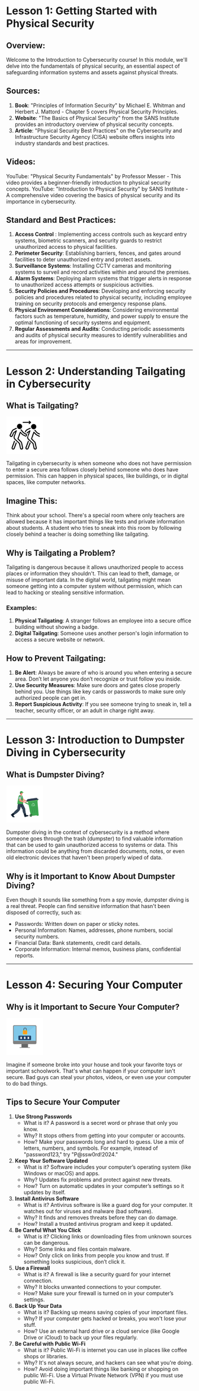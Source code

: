 # Lesson 1: Getting Started with Physical Security

## Overview:

Welcome to the Introduction to Cybersecurity course! In this module, we'll delve into the fundamentals of physical security, an essential aspect of safeguarding information systems and assets against physical threats.

## Sources:

1. **Book**: "Principles of Information Security" by Michael E. Whitman and Herbert J. Mattord - Chapter 5 covers Physical Security Principles.
2. **Website**: "The Basics of Physical Security" from the SANS Institute provides an introductory overview of physical security concepts.
3. **Article**: "Physical Security Best Practices" on the Cybersecurity and Infrastructure Security Agency (CISA) website offers insights into industry standards and best practices.

## Videos:

YouTube: "Physical Security Fundamentals" by Professor Messer - This video provides a beginner-friendly introduction to physical security concepts.
YouTube: "Introduction to Physical Security" by SANS Institute - A comprehensive video covering the basics of physical security and its importance in cybersecurity.

## Standard and Best Practices:

1. **Access Control** : Implementing access controls such as keycard entry systems, biometric scanners, and security guards to restrict unauthorized access to physical facilities.
2. **Perimeter Security**: Establishing barriers, fences, and gates around facilities to deter unauthorized entry and protect assets.
3. **Surveillance Systems**: Installing CCTV cameras and monitoring systems to surveil and record activities within and around the premises.
4. **Alarm Systems**: Deploying alarm systems that trigger alerts in response to unauthorized access attempts or suspicious activities.
5. **Security Policies and Procedures**: Developing and enforcing security policies and procedures related to physical security, including employee training on security protocols and emergency response plans.
6. **Physical Environment Considerations**: Considering environmental factors such as temperature, humidity, and power supply to ensure the optimal functioning of security systems and equipment.
7. **Regular Assessments and Audits**: Conducting periodic assessments and audits of physical security measures to identify vulnerabilities and areas for improvement.

---

# Lesson 2: Understanding Tailgating in Cybersecurity

## What is Tailgating?

<img src="/img/tailgating.png" alt="Tailgating" width="100" />

Tailgating in cybersecurity is when someone who does not have permission to enter a secure area follows closely behind someone who does have permission. This can happen in physical spaces, like buildings, or in digital spaces, like computer networks.

## Imagine This:

Think about your school. There's a special room where only teachers are allowed because it has important things like tests and private information about students. A student who tries to sneak into this room by following closely behind a teacher is doing something like tailgating.

## Why is Tailgating a Problem?

Tailgating is dangerous because it allows unauthorized people to access places or information they shouldn't. This can lead to theft, damage, or misuse of important data. In the digital world, tailgating might mean someone getting into a computer system without permission, which can lead to hacking or stealing sensitive information.

### Examples:

1. **Physical Tailgating**: A stranger follows an employee into a secure office building without showing a badge.
2. **Digital Tailgating**: Someone uses another person's login information to access a secure website or network.

## How to Prevent Tailgating:

1. **Be Alert**: Always be aware of who is around you when entering a secure area. Don’t let anyone you don’t recognize or trust follow you inside.
2. **Use Security Measures**: Make sure doors and gates close properly behind you. Use things like key cards or passwords to make sure only authorized people can get in.
3. **Report Suspicious Activity**: If you see someone trying to sneak in, tell a teacher, security officer, or an adult in charge right away.

---

# Lesson 3: Introduction to Dumpster Diving in Cybersecurity

## What is Dumpster Diving?

<img src="/img/dumpster.png" alt="dumpster" width="100" />

Dumpster diving in the context of cybersecurity is a method where someone goes through the trash (dumpster) to find valuable information that can be used to gain unauthorized access to systems or data. This information could be anything from discarded documents, notes, or even old electronic devices that haven't been properly wiped of data.

## Why is it Important to Know About Dumpster Diving?

Even though it sounds like something from a spy movie, dumpster diving is a real threat. People can find sensitive information that hasn't been disposed of correctly, such as:

- Passwords: Written down on paper or sticky notes.
- Personal Information: Names, addresses, phone numbers, social security numbers.
- Financial Data: Bank statements, credit card details.
- Corporate Information: Internal memos, business plans, confidential reports.

---

# Lesson 4: Securing Your Computer

## Why is it Important to Secure Your Computer?

<img src="/img/computer.png" alt="dumpster" width="100" />

Imagine if someone broke into your house and took your favorite toys or important schoolwork. That's what can happen if your computer isn't secure. Bad guys can steal your photos, videos, or even use your computer to do bad things.

## Tips to Secure Your Computer

1. **Use Strong Passwords**
   - What is it? A password is a secret word or phrase that only you know.
   - Why? It stops others from getting into your computer or accounts.
   - How? Make your passwords long and hard to guess. Use a mix of letters, numbers, and symbols. For example, instead of "password123," try "P@ssw0rd!2024."
2. **Keep Your Software Updated**
   - What is it? Software includes your computer’s operating system (like Windows or macOS) and apps.
   - Why? Updates fix problems and protect against new threats.
   - How? Turn on automatic updates in your computer’s settings so it updates by itself.
3. **Install Antivirus Software**
   - What is it? Antivirus software is like a guard dog for your computer. It watches out for viruses and malware (bad software).
   - Why? It finds and removes threats before they can do damage.
   - How? Install a trusted antivirus program and keep it updated.
4. **Be Careful What You Click**
   - What is it? Clicking links or downloading files from unknown sources can be dangerous.
   - Why? Some links and files contain malware.
   - How? Only click on links from people you know and trust. If something looks suspicious, don’t click it.
5. **Use a Firewall**
   - What is it? A firewall is like a security guard for your internet connection.
   - Why? It blocks unwanted connections to your computer.
   - How? Make sure your firewall is turned on in your computer’s settings.
6. **Back Up Your Data**
   - What is it? Backing up means saving copies of your important files.
   - Why? If your computer gets hacked or breaks, you won't lose your stuff.
   - How? Use an external hard drive or a cloud service (like Google Drive or iCloud) to back up your files regularly.
7. **Be Careful with Public Wi-Fi**
   - What is it? Public Wi-Fi is internet you can use in places like coffee shops or libraries.
   - Why? It's not always secure, and hackers can see what you're doing.
   - How? Avoid doing important things like banking or shopping on public Wi-Fi. Use a Virtual Private Network (VPN) if you must use public Wi-Fi.
